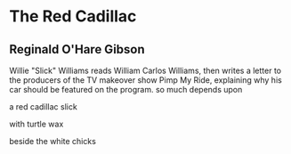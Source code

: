 # The Red Cadillac
## Reginald O'Hare Gibson
Willie "Slick" Williams reads William Carlos Williams, then writes a letter to
the producers of the TV makeover show Pimp My Ride, explaining why his car
should be featured on the program.
so much depends
upon

a red cadillac
slick

with turtle
wax

beside the white
chicks